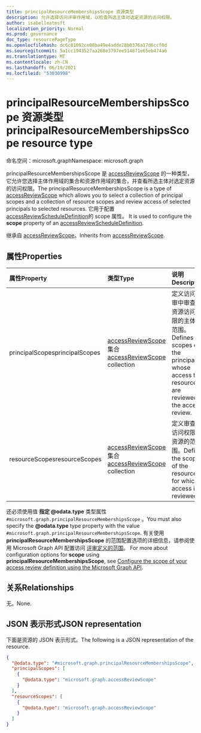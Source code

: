 ```yaml
---
title: principalResourceMembershipsScope 资源类型
description: 允许选择访问评审作用域，以检查所选主体对选定资源的访问权限。
author: isabelleatmsft
localization_priority: Normal
ms.prod: governance
doc_type: resourcePageType
ms.openlocfilehash: dc6c81092ce08ba49e4adde28b0376a17d6ccf0d
ms.sourcegitcommit: 5a1cc1943527aa268e3797ee514871e65eb474a6
ms.translationtype: MT
ms.contentlocale: zh-CN
ms.lasthandoff: 06/19/2021
ms.locfileid: "53030998"
---
```

# <a name="principalresourcemembershipsscope-resource-type"></a><span data-ttu-id="14c8b-103">principalResourceMembershipsScope 资源类型</span><span class="sxs-lookup"><span data-stu-id="14c8b-103">principalResourceMembershipsScope resource type</span></span>

<span data-ttu-id="14c8b-104">命名空间：microsoft.graph</span><span class="sxs-lookup"><span data-stu-id="14c8b-104">Namespace: microsoft.graph</span></span>

<span data-ttu-id="14c8b-105">principalResourceMembershipsScope 是 [accessReviewScope](accessreviewscope.md) 的一种类型，它允许您选择主体作用域的集合和资源作用域的集合，并查看所选主体对选定资源的访问权限。</span><span class="sxs-lookup"><span data-stu-id="14c8b-105">The principalResourceMembershipsScope is a type of [accessReviewScope](accessreviewscope.md) which allows you to select a collection of principal scopes and a collection of resource scopes and review access of selected principals to selected resources.</span></span> <span data-ttu-id="14c8b-106">它用于配置[accessReviewScheduleDefinition](accessreviewscheduledefinition.md)的 scope 属性。 </span><span class="sxs-lookup"><span data-stu-id="14c8b-106">It is used to configure the **scope** property of an [accessReviewScheduleDefinition](accessreviewscheduledefinition.md).</span></span>

<span data-ttu-id="14c8b-107">继承自 [accessReviewScope](../resources/accessreviewscope.md)。</span><span class="sxs-lookup"><span data-stu-id="14c8b-107">Inherits from [accessReviewScope](../resources/accessreviewscope.md).</span></span>

## <a name="properties"></a><span data-ttu-id="14c8b-108">属性</span><span class="sxs-lookup"><span data-stu-id="14c8b-108">Properties</span></span>
|<span data-ttu-id="14c8b-109">属性</span><span class="sxs-lookup"><span data-stu-id="14c8b-109">Property</span></span>|<span data-ttu-id="14c8b-110">类型</span><span class="sxs-lookup"><span data-stu-id="14c8b-110">Type</span></span>|<span data-ttu-id="14c8b-111">说明</span><span class="sxs-lookup"><span data-stu-id="14c8b-111">Description</span></span>|
|:---|:---|:---|
|<span data-ttu-id="14c8b-112">principalScopes</span><span class="sxs-lookup"><span data-stu-id="14c8b-112">principalScopes</span></span>|<span data-ttu-id="14c8b-113">[accessReviewScope](../resources/accessreviewscope.md) 集合</span><span class="sxs-lookup"><span data-stu-id="14c8b-113">[accessReviewScope](../resources/accessreviewscope.md) collection</span></span>|<span data-ttu-id="14c8b-114">定义访问评审中审查其资源访问权限的主体的范围。</span><span class="sxs-lookup"><span data-stu-id="14c8b-114">Defines the scopes of the principals whose access to resources are reviewed in the access review.</span></span>|
|<span data-ttu-id="14c8b-115">resourceScopes</span><span class="sxs-lookup"><span data-stu-id="14c8b-115">resourceScopes</span></span>|<span data-ttu-id="14c8b-116">[accessReviewScope](../resources/accessreviewscope.md) 集合</span><span class="sxs-lookup"><span data-stu-id="14c8b-116">[accessReviewScope](../resources/accessreviewscope.md) collection</span></span>|<span data-ttu-id="14c8b-117">定义审查其访问权限的资源的范围。</span><span class="sxs-lookup"><span data-stu-id="14c8b-117">Defines the scopes of the resources for which access is reviewed.</span></span>|

<span data-ttu-id="14c8b-118">还必须使用值 **指定 @odata.type** 类型属性 `#microsoft.graph.principalResourceMembershipsScope` 。</span><span class="sxs-lookup"><span data-stu-id="14c8b-118">You must also specify the **@odata.type** type property with the value `#microsoft.graph.principalResourceMembershipsScope`.</span></span> <span data-ttu-id="14c8b-119">有关使用 **principalResourceMembershipsScope** 的范围配置选项的详细信息，请参阅使用 Microsoft Graph API 配置访问 [评审定义的范围](/graph/accessreviews-scope-concept)。 </span><span class="sxs-lookup"><span data-stu-id="14c8b-119">For more about configuration options for **scope** using **principalResourceMembershipsScope**, see [Configure the scope of your access review definition using the Microsoft Graph API](/graph/accessreviews-scope-concept).</span></span>

## <a name="relationships"></a><span data-ttu-id="14c8b-120">关系</span><span class="sxs-lookup"><span data-stu-id="14c8b-120">Relationships</span></span>
<span data-ttu-id="14c8b-121">无。</span><span class="sxs-lookup"><span data-stu-id="14c8b-121">None.</span></span>

## <a name="json-representation"></a><span data-ttu-id="14c8b-122">JSON 表示形式</span><span class="sxs-lookup"><span data-stu-id="14c8b-122">JSON representation</span></span>
<span data-ttu-id="14c8b-123">下面是资源的 JSON 表示形式。</span><span class="sxs-lookup"><span data-stu-id="14c8b-123">The following is a JSON representation of the resource.</span></span>
<!-- {
  "blockType": "resource",
  "@odata.type": "microsoft.graph.principalResourceMembershipsScope"
}
-->
``` json
{
  "@odata.type": "#microsoft.graph.principalResourceMembershipsScope",
  "principalScopes": [
    {
      "@odata.type": "microsoft.graph.accessReviewScope"
    }
  ],
  "resourceScopes": [
    {
      "@odata.type": "microsoft.graph.accessReviewScope"
    }
  ]
}
```
